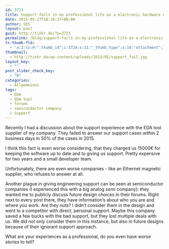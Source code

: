 ```yaml
---
id: 3723
title: Support fails in my professional life as a electronic hardware engineer
date: 2015-05-27T18:10:27+00:00
author: SES
layout: post
guid: http://tinkr.de/?p=3723
permalink: /blog/support-fails-in-my-professional-life-as-a-electronic-hardware-engineer/
tc-thumb-fld:
  - 'a:2:{s:9:"_thumb_id";i:3724;s:11:"_thumb_type";s:10:"attachment";}'
thumbnail:
  - http://tinkr.de/wp-content/uploads/2015/05/support_fail.jpg
layout_key:
  - ""
post_slider_check_key:
  - "0"
categories:
  - Allgemeines
tags:
  - EDA
  - EDA tool
  - forums
  - semiconductor company
  - Support
---
```

Recently I had a discussion about the support experience with the EDA tool supplier of my company. They failed to answer our support cases within 2 business days in 50% of the cases in 2015.

I think this fact is even worse considering, that they charged us 15000€ for keeping the software up to date and to giving us support. Pretty expensive for two years and a small developer team.

Unfortunately, there are even worse companies - like an Ethernet magnetic supplier, who refuses to answer at all.

Another plague in giving engineering support can be seen at semiconductor companies (I experienced this with a big analog semi company): they wanted me to publicly discuss future design choices in their forums. Right next to every post there, they have information&#8217;s about who you are and where you work. Are they nuts?
I didn&#8217;t consider them in the design and went to a competitor with direct, personal support. Maybe this company saved a few bucks with the bad support, but they lost multiple deals with us. We did not only consider them in this instance, but also in future designs because of their ignorant support approach.

What are your experiences as a professional, do you even have worse stories to tell?
